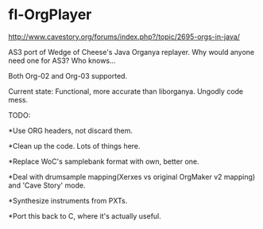 fl-OrgPlayer
============
http://www.cavestory.org/forums/index.php?/topic/2695-orgs-in-java/

AS3 port of Wedge of Cheese's Java Organya replayer. Why would anyone need one for AS3? Who knows...

Both Org-02 and Org-03 supported.



Current state:
Functional, more accurate than liborganya. Ungodly code mess.



TODO:

 *Use ORG headers, not discard them.
 
 *Clean up the code. Lots of things here.
 
 *Replace WoC's samplebank format with own, better one.
 
 *Deal with drumsample mapping(Xerxes vs original OrgMaker v2 mapping) and 'Cave Story' mode.
 
 *Synthesize instruments from PXTs.
 
 *Port this back to C, where it's actually useful.
 
